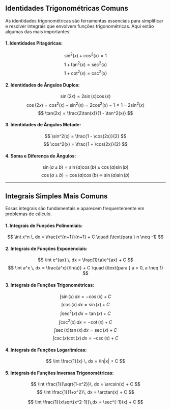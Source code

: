 ## Identidades Trigonométricas Comuns

As identidades trigonométricas são ferramentas essenciais para simplificar e resolver integrais que envolvem funções trigonométricas. Aqui estão algumas das mais importantes:

#### 1. **Identidades Pitagóricas:**
$$
\sin^2(x) + \cos^2(x) = 1
$$
$$
1 + \tan^2(x) = \sec^2(x)
$$
$$
1 + \cot^2(x) = \csc^2(x)
$$

#### 2. **Identidades de Ângulos Duplos:**
$$
\sin(2x) = 2\sin(x)\cos(x)
$$
$$
\cos(2x) = \cos^2(x) - \sin^2(x) = 2\cos^2(x) - 1 = 1 - 2\sin^2(x)
$$
$$
\tan(2x) = \frac{2\tan(x)}{1 - \tan^2(x)}
$$

#### 3. **Identidades de Ângulos Metade:**
$$
\sin^2(x) = \frac{1 - \cos(2x)}{2}
$$
$$
\cos^2(x) = \frac{1 + \cos(2x)}{2}
$$

#### 4. **Soma e Diferença de Ângulos:**
$$
\sin(a \pm b) = \sin(a)\cos(b) \pm \cos(a)\sin(b)
$$
$$
\cos(a \pm b) = \cos(a)\cos(b) \mp \sin(a)\sin(b)
$$

---

## Integrais Simples Mais Comuns

Essas integrais são fundamentais e aparecem frequentemente em problemas de cálculo.

#### 1. **Integrais de Funções Polinomiais:**
$$
\int x^n \, dx = \frac{x^{n+1}}{n+1} + C \quad (\text{para } n \neq -1)
$$

#### 2. **Integrais de Funções Exponenciais:**
$$
\int e^{ax} \, dx = \frac{1}{a}e^{ax} + C
$$
$$
\int a^x \, dx = \frac{a^x}{\ln(a)} + C \quad (\text{para } a > 0, a \neq 1)
$$

#### 3. **Integrais de Funções Trigonométricas:**
$$
\int \sin(x) \, dx = -\cos(x) + C
$$
$$
\int \cos(x) \, dx = \sin(x) + C
$$
$$
\int \sec^2(x) \, dx = \tan(x) + C
$$
$$
\int \csc^2(x) \, dx = -\cot(x) + C
$$
$$
\int \sec(x)\tan(x) \, dx = \sec(x) + C
$$
$$
\int \csc(x)\cot(x) \, dx = -\csc(x) + C
$$

#### 4. **Integrais de Funções Logarítmicas:**
$$
\int \frac{1}{x} \, dx = \ln|x| + C
$$

#### 5. **Integrais de Funções Inversas Trigonométricas:**
$$
\int \frac{1}{\sqrt{1-x^2}}\, dx = \arcsin(x) + C
$$
$$
\int \frac{1}{1+x^2}\, dx = \arctan(x) + C
$$

$$
\int \frac{1}{x\sqrt{x^2-1}}\,dx = \sec^{-1}(x) + C
$$
